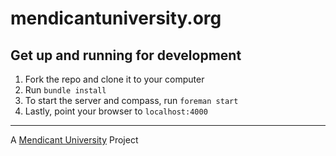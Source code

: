 mendicantuniversity.org
=======================

## Get up and running for development

1. Fork the repo and clone it to your computer
2. Run `bundle install`
3. To start the server and compass, run `foreman start`
4. Lastly, point your browser to `localhost:4000`

---

A [Mendicant University](http://mendicantuniversity.org) Project